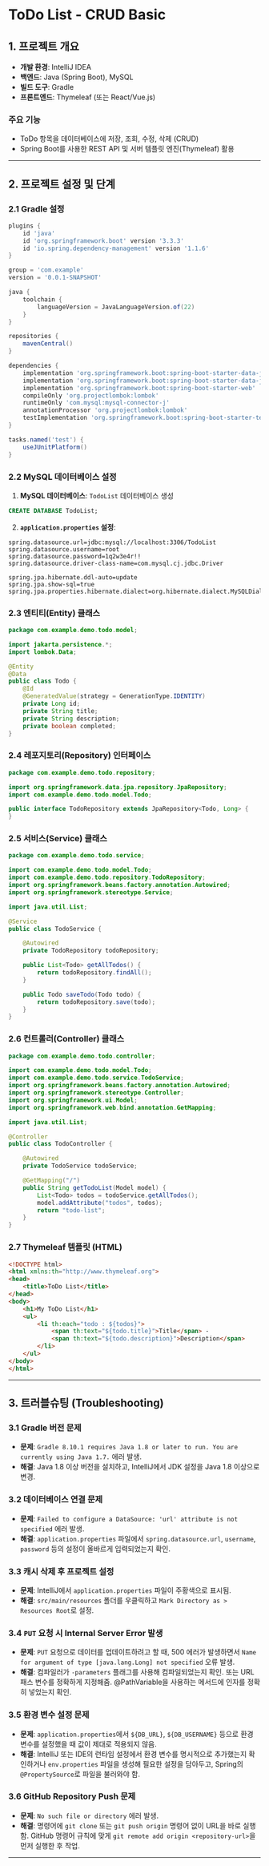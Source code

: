 
# ToDo List - CRUD Basic

## 1. 프로젝트 개요
- **개발 환경**: IntelliJ IDEA
- **백엔드**: Java (Spring Boot), MySQL
- **빌드 도구**: Gradle
- **프론트엔드**: Thymeleaf (또는 React/Vue.js)

### 주요 기능
- ToDo 항목을 데이터베이스에 저장, 조회, 수정, 삭제 (CRUD)
- Spring Boot를 사용한 REST API 및 서버 템플릿 엔진(Thymeleaf) 활용

---

## 2. 프로젝트 설정 및 단계

### 2.1 Gradle 설정
```gradle
plugins {
    id 'java'
    id 'org.springframework.boot' version '3.3.3'
    id 'io.spring.dependency-management' version '1.1.6'
}

group = 'com.example'
version = '0.0.1-SNAPSHOT'

java {
    toolchain {
        languageVersion = JavaLanguageVersion.of(22)
    }
}

repositories {
    mavenCentral()
}

dependencies {
    implementation 'org.springframework.boot:spring-boot-starter-data-jdbc'
    implementation 'org.springframework.boot:spring-boot-starter-data-jpa'
    implementation 'org.springframework.boot:spring-boot-starter-web'
    compileOnly 'org.projectlombok:lombok'
    runtimeOnly 'com.mysql:mysql-connector-j'
    annotationProcessor 'org.projectlombok:lombok'
    testImplementation 'org.springframework.boot:spring-boot-starter-test'
}

tasks.named('test') {
    useJUnitPlatform()
}
```

### 2.2 MySQL 데이터베이스 설정
1. **MySQL 데이터베이스**: `TodoList` 데이터베이스 생성
```sql
CREATE DATABASE TodoList;
```

2. **`application.properties` 설정**:
```properties
spring.datasource.url=jdbc:mysql://localhost:3306/TodoList
spring.datasource.username=root
spring.datasource.password=1q2w3e4r!!
spring.datasource.driver-class-name=com.mysql.cj.jdbc.Driver

spring.jpa.hibernate.ddl-auto=update
spring.jpa.show-sql=true
spring.jpa.properties.hibernate.dialect=org.hibernate.dialect.MySQLDialect
```

### 2.3 엔티티(Entity) 클래스
```java
package com.example.demo.todo.model;

import jakarta.persistence.*;
import lombok.Data;

@Entity
@Data
public class Todo {
    @Id
    @GeneratedValue(strategy = GenerationType.IDENTITY)
    private Long id;
    private String title;
    private String description;
    private boolean completed;
}
```

### 2.4 레포지토리(Repository) 인터페이스
```java
package com.example.demo.todo.repository;

import org.springframework.data.jpa.repository.JpaRepository;
import com.example.demo.todo.model.Todo;

public interface TodoRepository extends JpaRepository<Todo, Long> {
}
```

### 2.5 서비스(Service) 클래스
```java
package com.example.demo.todo.service;

import com.example.demo.todo.model.Todo;
import com.example.demo.todo.repository.TodoRepository;
import org.springframework.beans.factory.annotation.Autowired;
import org.springframework.stereotype.Service;

import java.util.List;

@Service
public class TodoService {

    @Autowired
    private TodoRepository todoRepository;

    public List<Todo> getAllTodos() {
        return todoRepository.findAll();
    }

    public Todo saveTodo(Todo todo) {
        return todoRepository.save(todo);
    }
}
```

### 2.6 컨트롤러(Controller) 클래스
```java
package com.example.demo.todo.controller;

import com.example.demo.todo.model.Todo;
import com.example.demo.todo.service.TodoService;
import org.springframework.beans.factory.annotation.Autowired;
import org.springframework.stereotype.Controller;
import org.springframework.ui.Model;
import org.springframework.web.bind.annotation.GetMapping;

import java.util.List;

@Controller
public class TodoController {

    @Autowired
    private TodoService todoService;

    @GetMapping("/")
    public String getTodoList(Model model) {
        List<Todo> todos = todoService.getAllTodos();
        model.addAttribute("todos", todos);
        return "todo-list";
    }
}
```

### 2.7 Thymeleaf 템플릿 (HTML)
```html
<!DOCTYPE html>
<html xmlns:th="http://www.thymeleaf.org">
<head>
    <title>ToDo List</title>
</head>
<body>
    <h1>My ToDo List</h1>
    <ul>
        <li th:each="todo : ${todos}">
            <span th:text="${todo.title}">Title</span> - 
            <span th:text="${todo.description}">Description</span>
        </li>
    </ul>
</body>
</html>
```

---

## 3. 트러블슈팅 (Troubleshooting)

### 3.1 Gradle 버전 문제
- **문제**: `Gradle 8.10.1 requires Java 1.8 or later to run. You are currently using Java 1.7.` 에러 발생.
- **해결**: Java 1.8 이상 버전을 설치하고, IntelliJ에서 JDK 설정을 Java 1.8 이상으로 변경.

### 3.2 데이터베이스 연결 문제
- **문제**: `Failed to configure a DataSource: 'url' attribute is not specified` 에러 발생.
- **해결**: `application.properties` 파일에서 `spring.datasource.url`, `username`, `password` 등의 설정이 올바르게 입력되었는지 확인.

### 3.3 캐시 삭제 후 프로젝트 설정
- **문제**: IntelliJ에서 `application.properties` 파일이 주황색으로 표시됨.
- **해결**: `src/main/resources` 폴더를 우클릭하고 `Mark Directory as > Resources Root`로 설정.

### 3.4 `PUT` 요청 시 Internal Server Error 발생
- **문제**: `PUT` 요청으로 데이터를 업데이트하려고 할 때, 500 에러가 발생하면서 `Name for argument of type [java.lang.Long] not specified` 오류 발생.
- **해결**: 컴파일러가 `-parameters` 플래그를 사용해 컴파일되었는지 확인. 또는 URL 패스 변수를 정확하게 지정해줌. @PathVariable을 사용하는 메서드에 인자를 정확히 넣었는지 확인.

### 3.5 환경 변수 설정 문제
- **문제**: `application.properties`에서 `${DB_URL}`, `${DB_USERNAME}` 등으로 환경 변수를 설정했을 때 값이 제대로 적용되지 않음.
- **해결**: IntelliJ 또는 IDE의 런타임 설정에서 환경 변수를 명시적으로 추가했는지 확인하거나 `env.properties` 파일을 생성해 필요한 설정을 담아두고, Spring의 `@PropertySource`로 파일을 불러와야 함.

### 3.6 GitHub Repository Push 문제
- **문제**: `No such file or directory` 에러 발생.
- **해결**: 명령어에 `git clone` 또는 `git push origin` 명령어 없이 URL을 바로 실행함. GitHub 명령어 규칙에 맞게 `git remote add origin <repository-url>`을 먼저 실행한 후 작업.

---
